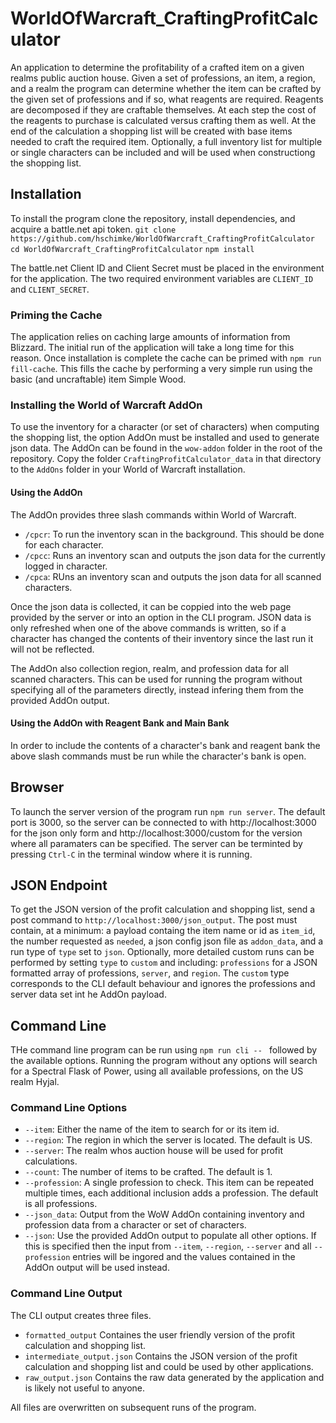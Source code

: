 # WorldOfWarcraft_CraftingProfitCalculator
An application to determine the profitability of a crafted item on a given realms public auction house. Given a set of professions, an item, a region, and a realm the program can determine whether the item can be crafted by the given set of professions and if so, what reagents are required. Reagents are decomposed if they are craftable themselves. At each step the cost of the reagents to purchase is calculated versus crafting them as well. At the end of the calculation a shopping list will be created with base items needed to craft the required item. Optionally, a full inventory list for multiple or single characters can be included and will be used when constructiong the shopping list.

## Installation
To install the program clone the repository, install dependencies, and acquire a battle.net api token.
`git clone https://github.com/hschimke/WorldOfWarcraft_CraftingProfitCalculator`
`cd WorldOfWarcraft_CraftingProfitCalculator`
`npm install`

The battle.net Client ID and Client Secret must be placed in the environment for the application. The two required environment variables are `CLIENT_ID` and `CLIENT_SECRET`.

### Priming the Cache
The application relies on caching large amounts of information from Blizzard. The initial run of the application will take a long time for this reason. Once installation is complete the cache can be primed with `npm run fill-cache`. This fills the cache by performing a very simple run using the basic (and uncraftable) item Simple Wood.

### Installing the World of Warcraft AddOn
To use the inventory for a character (or set of characters) when computing the shopping list, the option AddOn must be installed and used to generate json data. The AddOn can be found in the `wow-addon` folder in the root of the repository. Copy the folder `CraftingProfitCalculator_data` in that directory to the `AddOns` folder in your World of Warcraft installation.

#### Using the AddOn
The AddOn provides three slash commands within World of Warcraft.
* `/cpcr`: To run the inventory scan in the background. This should be done for each character.
* `/cpcc`: Runs an inventory scan and outputs the json data for the currently logged in character.
* `/cpca`: RUns an inventory scan and outputs the json data for all scanned characters.

Once the json data is collected, it can be coppied into the web page provided by the server or into an option in the CLI program. JSON data is only refreshed when one of the above commands is written, so if a character has changed the contents of their inventory since the last run it will not be reflected.

The AddOn also collection region, realm, and profession data for all scanned characters. This can be used for running the program without specifying all of the parameters directly, instead infering them from the provided AddOn output.

#### Using the AddOn with Reagent Bank and Main Bank
In order to include the contents of a character's bank and reagent bank the above slash commands must be run while the character's bank is open.

## Browser
To launch the server version of the program run `npm run server`. The default port is 3000, so the server can be connected to with http://localhost:3000 for the json only form and http://localhost:3000/custom for the version where all paramaters can be specified. The server can be terminted by pressing `Ctrl-C` in the terminal window where it is running.

## JSON Endpoint
To get the JSON version of the profit calculation and shopping list, send a post command to `http://localhost:3000/json_output`. The post must contain, at a minimum: a payload containg the item name or id as `item_id`, the number requested as `needed`, a json config json file as `addon_data`, and a run type of `type` set to `json`. Optionally, more detailed custom runs can be performed by setting `type` to `custom` and including: `professions` for a JSON formatted array of professions, `server`, and `region`. The `custom` type corresponds to the CLI default behaviour and ignores the professions and server data set int he AddOn payload.

## Command Line
THe command line program can be run using `npm run cli -- ` followed by the available options. Running the program without any options will search for a Spectral Flask of Power, using all available professions, on the US realm Hyjal.

### Command Line Options
* `--item`: Either the name of the item to search for or its item id.
* `--region`: The region in which the server is located. The default is US.
* `--server`: The realm whos auction house will be used for profit calculations.
* `--count`: The number of items to be crafted. The default is 1.
* `--profession`: A single profession to check. This item can be repeated multiple times, each additional inclusion adds a profession. The default is all professions.
* `--json_data`: Output from the WoW AddOn containing inventory and profession data from a character or set of characters.
* `--json`: Use the provided AddOn output to populate all other options. If this is specified then the input from `--item`, `--region`, `--server` and all `--profession` entries will be ingored and the values contained in the AddOn output will be used instead.

### Command Line Output
The CLI output creates three files.
* `formatted_output` Containes the user friendly version of the profit calculation and shopping list.
* `intermediate_output.json` Contains the JSON version of the profit calculation and shopping list and could be used by other applications.
* `raw_output.json` Contains the raw data generated by the application and is likely not useful to anyone.

All files are overwritten on subsequent runs of the program.